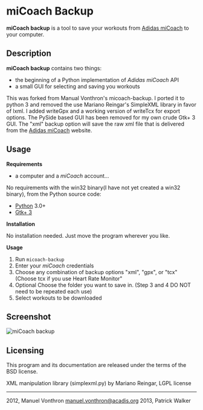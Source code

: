 miCoach Backup
=====

**miCoach backup** is a tool to save your workouts from [Adidas miCoach] to your computer.

Description
----

**miCoach backup** contains two things:

  - the beginning of a Python implementation of *Adidas miCoach* API 
  - a small GUI for selecting and saving you workouts

This was forked from Manual Vonthron's micoach-backup.  I ported it to python 3 and removed the use Mariano Reingar's SimpleXML library in favor of lxml.  I added writeGpx and a working version of writeTcx for export options.  The PySide based GUI has been removed for my own crude Gtk+ 3 GUI. The "xml" backup option will save the raw xml file that is delivered from the [Adidas miCoach] website.


Usage 
-----
**Requirements**
  - a computer and a *miCoach* account...

No requirements with the win32 binary(I have not yet created a win32 binary), from the Python source code:
  - [Python](http://www.python.org) 3.0+
  - [Gtk+ 3](http://www.pyside.org)

**Installation**

No installation needed. Just move the program wherever you like.

**Usage**

1. Run `micoach-backup`
2. Enter your *miCoach* credentials
3. Choose any combination of backup options "xml", "gpx", or "tcx" (Choose tcx if you use Heart Rate Monitor"
4. Optional Choose the folder you want to save in. (Step 3 and 4 DO NOT need to be repeated each use)
3. Select workouts to be downloaded


Screenshot
----

![miCoach backup](http://s15.postimg.org/8wow61gi3/Screenshot_from_2013_06_27_15_49_55.png)

Licensing
---------

This program and its documentation are released under the terms of the
BSD license.

XML manipulation library (simplexml.py) by Mariano Reingar, LGPL license

----
2012, Manuel Vonthron <manuel.vonthron@acadis.org>
2013, Patrick Walker

  [Adidas miCoach]: http://www.micoach.com/ 


